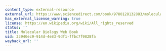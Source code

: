 ```yaml
---
content_type: external-resource
external_url: https://www.sciencedirect.com/book/9780128132883/molecular-biology
has_external_license_warning: true
license: https://en.wikipedia.org/wiki/All_rights_reserved
status: ''
title: Molecular Biology Web Book
uid: 33940ec9-914d-4e83-9df1-ffbc7f9828fa
wayback_url: ''
---
```

